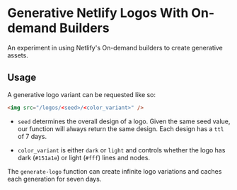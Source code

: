 <img src="https://generative-on-demand-builder-netlify-logos.netlify.app/og-image.png" alt="">

# Generative Netlify Logos With On-demand Builders

An experiment in using Netlify's On-demand builders to create generative assets.

## Usage

A generative logo variant can be requested like so:

```html
<img src="/logos/<seed>/<color_variant>" />
```

- `seed` determines the overall design of a logo. Given the same seed value, our function will always return the same design. Each design has a `ttl` of 7 days.

- `color_variant` is either `dark` or `light` and controls whether the logo has dark (`#151a1e`) or light (`#fff`) lines and nodes.

The `generate-logo` function can create infinite logo variations and caches each generation for seven days.
